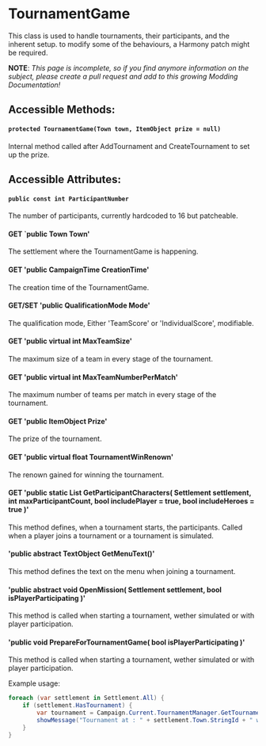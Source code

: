 # TournamentGame
This class is used to handle tournaments, their participants, and the inherent setup.
to modify some of the behaviours, a Harmony patch might be required.

**NOTE**: *This page is incomplete, so if you find anymore information on the subject, please create a pull request and add to this growing Modding Documentation!*

## Accessible Methods:
#### `protected TournamentGame(Town town, ItemObject prize = null)`
Internal method called after AddTournament and CreateTournament to set up the prize.

## Accessible Attributes:
#### `public const int ParticipantNumber`
The number of participants, currently hardcoded to 16 but patcheable.

#### GET `public Town Town'
The settlement where the TournamentGame is happening. 
#### GET 'public CampaignTime CreationTime'
The creation time of the TournamentGame.
#### GET/SET 'public QualificationMode Mode'
The qualification mode, Either 'TeamScore' or 'IndividualScore', modifiable.
#### GET 'public virtual int MaxTeamSize'
The maximum size of a team in every stage of the tournament.
#### GET 'public virtual int MaxTeamNumberPerMatch'
The maximum number of teams per match in every stage of the tournament.
#### GET 'public ItemObject Prize'
The prize of the tournament.
#### GET 'public virtual float TournamentWinRenown'
The renown gained for winning the tournament.
#### GET 'public static List<CharacterObject> GetParticipantCharacters( Settlement settlement, int maxParticipantCount, bool includePlayer = true, bool includeHeroes = true )'
This method defines, when a tournament starts, the participants. Called when a player joins a tournament or a tournament is simulated.
#### 'public abstract TextObject GetMenuText()'
This method defines the text on the menu when joining a tournament.
#### 'public abstract void OpenMission( Settlement settlement, bool isPlayerParticipating )'
This method is called when starting a tournament, wether simulated or with player participation.
#### 'public void PrepareForTournamentGame( bool isPlayerParticipating )'
This method is called when starting a tournament, wether simulated or with player participation.

Example usage:
```csharp
foreach (var settlement in Settlement.All) {
    if (settlement.HasTournament) {
        var tournament = Campaign.Current.TournamentManager.GetTournamentGame(settlement.Town);
        showMessage("Tournament at : " + settlement.Town.StringId + " with up to " + tournament.MaxTeamNumberPerMatch + " teams per match.");
    }
}
```

